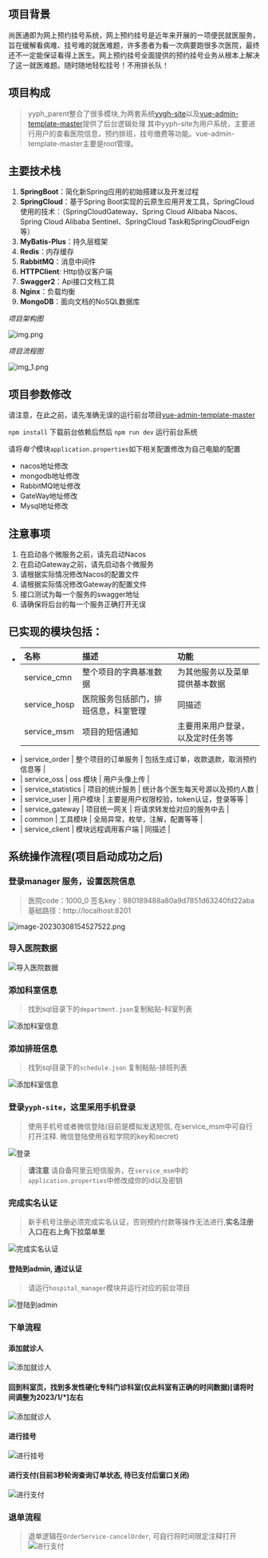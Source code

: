 ## 项目背景
尚医通即为网上预约挂号系统，网上预约挂号是近年来开展的一项便民就医服务，旨在缓解看病难、挂号难的就医难题，许多患者为看一次病要跑很多次医院，最终还不一定能保证看得上医生。网上预约挂号全面提供的预约挂号业务从根本上解决了这一就医难题。随时随地轻松挂号！不用排长队！
## 项目构成
> yyph_parent整合了很多模块,为两套系统[yygh-site](https://github.com/Pronting/yygh_demo/tree/master/yygh-site)以及[vue-admin-template-master](https://gitee.com/pronting/yygh_parent_q)提供了后台逻辑处理
其中yyph-site为用户系统，主要进行用户的查看医院信息，预约排班，挂号缴费等功能。vue-admin-template-master主要是root管理。


## 主要技术栈
1. **SpringBoot**：简化新Spring应用的初始搭建以及开发过程
2. **SpringCloud**：基于Spring Boot实现的云原生应用开发工具，SpringCloud使用的技术：（SpringCloudGateway、Spring Cloud Alibaba Nacos、Spring Cloud Alibaba Sentinel、SpringCloud Task和SpringCloudFeign等）
3. **MyBatis-Plus**：持久层框架
4. **Redis**：内存缓存
5. **RabbitMQ**：消息中间件
6. **HTTPClient**: Http协议客户端
7. **Swagger2**：Api接口文档工具
8. **Nginx**：负载均衡
9. **MongoDB**：面向文档的NoSQL数据库

 _项目架构图_

![img.png](img.png)


 _项目流程图_

![img_1.png](img_1.png)

## 项目参数修改
请注意，在此之前，请先准确无误的运行前台项目[vue-admin-template-master](https://gitee.com/pronting/yygh_parent_q)

`npm install` 下载前台依赖后然后 `npm run dev`  运行前台系统

请将*每个*模块`application.properties`如下相关配置修改为自己电脑的配置
* nacos地址修改
* mongodb地址修改
* RabbitMQ地址修改
* GateWay地址修改
* Mysql地址修改


## 注意事项
1. 在启动各个微服务之前，请先启动Nacos
2. 在启动Gateway之前，请先启动各个微服务
3. 请根据实际情况修改Nacos的配置文件
4. 请根据实际情况修改Gateway的配置文件
5. 接口测试为每一个服务的swagger地址
6. 请确保将后台的每一个服务正确打开无误

## 已实现的模块包括：

* | 名称                 | 描述                 | 功能                     |  
  |:-------------------|:-------------------|:-----------------------|  
  | service_cmn        | 整个项目的字典基准数据        | 为其他服务以及菜单提供基本数据        |
  | service_hosp       | 医院服务包括部门，排班信息，科室管理 | 同描述                    |   
  | service_msm        | 项目的短信通知            | 主要用来用户登录，以及定时任务等       |
* | service_order      | 整个项目的订单服务          | 包括生成订单，收款退款，取消预约信息等    |
* | service_oss        | oss 模块             | 用户头像上传                 |
* | service_statistics | 项目的统计服务            | 统计各个医生每天号源以及预约人数       |
* | service_user       | 用户模块               | 主要是用户权限校验，token认证，登录等等 |
* | service_gateway    | 项目统一网关             | 将请求转发给对应的服务中去          |
* | common             | 工具模块               | 全局异常，枚举，注解，配置等等        |
* | service_client     | 模块远程调用客户端          | 同描述                    |

## 系统操作流程(项目启动成功之后)
### 登录manager 服务，设置医院信息
> 医院code：1000_0 
> 签名key：880189488a80a9d7851d63240fd22aba 
> 基础路径：http://localhost:8201



![image-20230308154527522.png](./readme/a.png)

### 导入医院数据
![导入医院数据](./readme/b.png)

### 添加科室信息
> 找到sql目录下的`department.json`复制粘贴-科室列表

![添加科室信息](./readme/c.png)

### 添加排班信息
> 找到sql目录下的`schedule.json` 复制粘贴-排班列表

 ![添加科室信息](./readme/d.png)

### 登录`yyph-site`，这里采用手机登录
> 使用手机号或者微信登陆(目前是模拟发送短信, 在service_msm中可自行打开注释. 微信登陆使用谷粒学院的key和secret)

![登录](./readme/e.png)
 
> **请注意** 请自备阿里云短信服务，在`service_msm`中的`application.properties`中修改成你的id以及密钥

### 完成实名认证
> 新手机号注册必须完成实名认证，否则预约付款等操作无法进行,**实名注册入口在右上角下拉菜单里**

![完成实名认证](./readme/f.png)

#### 登陆到admin, 通过认证
> 请运行`hospital_manager`模块并运行对应的前台项目

![登陆到admin](./readme/g.png)

### 下单流程
#### 添加就诊人
![添加就诊人](./readme/h.png)

#### 回到科室页，找到多发性硬化专科门诊科室(仅此科室有正确的时间数据)[**请将时间调整为2023/1/***]左右
![添加就诊人](./readme/i.png)

#### 进行挂号
![进行挂号](./readme/j.png)

#### 进行支付(目前3秒轮询查询订单状态, 待已支付后窗口关闭)
![进行支付](./readme/k.png)

### 退单流程
> 退单逻辑在`OrderService-cancelOrder`, 可自行将时间限定注释打开
![进行支付](./readme/l.png)




